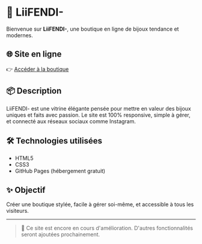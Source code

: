 # 💎 LiiFENDI-

Bienvenue sur **LiiFENDI-**, une boutique en ligne de bijoux tendance et modernes.

## 🌐 Site en ligne

👉 [Accéder à la boutique](https://liifendi963.github.io/LiiFENDI-/)

## 📦 Description

LiiFENDI- est une vitrine élégante pensée pour mettre en valeur des bijoux uniques et faits avec passion. Le site est 100% responsive, simple à gérer, et connecté aux réseaux sociaux comme Instagram.

## 🛠️ Technologies utilisées

- HTML5
- CSS3
- GitHub Pages (hébergement gratuit)

## ✨ Objectif

Créer une boutique stylée, facile à gérer soi-même, et accessible à tous les visiteurs.

---

> 💬 Ce site est encore en cours d'amélioration. D'autres fonctionnalités seront ajoutées prochainement.
